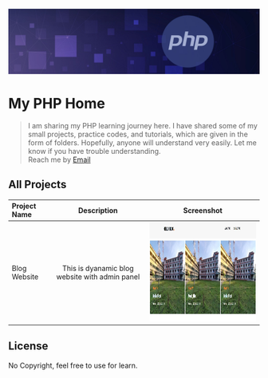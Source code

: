 <p align="center"><a href="#" target="_blank" rel="noopener noreferrer"><img src="./php_banner.jpg?raw=true" alt="re-frame logo"></a></p>

# My PHP Home

> I am sharing my PHP learning journey here. I have shared some of my small projects, practice codes, and tutorials, which are given in the form of folders. Hopefully, anyone will understand very easily. Let me know if you have trouble understanding. <br>
> Reach me by [Email](mahibur.business@gmail.com)

## All Projects

| Project Name |  Description  |  Screenshot  |
| :---         |     :---:     |  :---: |
| Blog Website | This is dyanamic blog website with admin panel | <a href="https://github.com/mahibur01/php-blog"> <img src="https://github.com/mahibur01/php-blog/blob/master/blog_1.jpg?raw=true" alt="phpBlog"  width="400" height="200"></a>|


## License
No Copyright, feel free to use for learn. 

